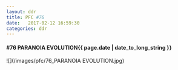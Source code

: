 ```yaml
---
layout: ddr
title: PFC #76
date:   2017-02-12 16:59:30
categories: ddr
---
```

#### **#76** PARANOIA EVOLUTION<span class="pull-right">{{ page.date | date_to_long_string }}</span>
![](/images/pfc/76_PARANOIA EVOLUTION.jpg)
